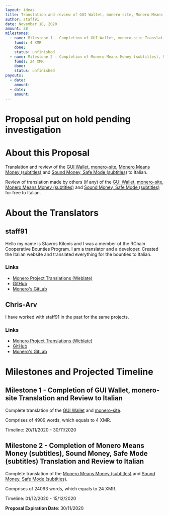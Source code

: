 ```yaml
---
layout: ideas
title: Translation and review of GUI Wallet, monero-site, Monero Means Money (subtitles) and Sound Money, Safe Mode (subtitles) to Italian.
author: staff91
date: November 18, 2020
amount: 28
milestones:
  - name: Milestone 1 - Completion of GUI Wallet, monero-site Translation and review to Italian
    funds: 4 XMR
    done: 
    status: unfinished
  - name: Milestone 2 - Completion of Monero Means Money (subtitles), Sound Money, Safe Mode (subtitles) Translation and review to Italian
    funds: 24 XMR
    done:
    status: unfinished
payouts:
  - date:
    amount:
  - date:
    amount:
---
```


# Proposal put on hold pending investigation

# About this Proposal

Translation and review of the [GUI Wallet](https://translate.getmonero.org/projects/monero/gui-wallet/), [monero-site](https://translate.getmonero.org/projects/getmonero/monero-site/), [Monero Means Money (subtitles)](https://translate.getmonero.org/projects/community/monero-means-money/) and [Sound Money, Safe Mode (subtitles)](https://translate.getmonero.org/projects/community/sound-money-safe-mode-subtitles/) to Italian.

Review of translation made by others (if any) of the [GUI Wallet](https://translate.getmonero.org/projects/monero/gui-wallet/), [monero-site](https://translate.getmonero.org/projects/getmonero/monero-site/), [Monero Means Money (subtitles)](https://translate.getmonero.org/projects/community/monero-means-money/) and [Sound Money, Safe Mode (subtitles)](https://translate.getmonero.org/projects/community/sound-money-safe-mode-subtitles/) for free to Italian.

# About the Translators

## staff91
  
  Hello my name is Stavros Kilonis and I was a member of the RChain Cooperative Bounties Program. I am a translator and a developer. Created the Italian website and translated everything for the bounties to Italian.

### Links

- [Monero Project Translations (Weblate)](https://translate.getmonero.org/user/staff91/)
- [GitHub](https://github.com/staff91)
- [Monero's GitLab](https://repo.getmonero.org/staff91)

## Chris-Arv  
  
  I have worked with staff91 in the past for the same projects.

### Links

- [Monero Project Translations (Weblate)](https://translate.getmonero.org/user/Chris-Arv/)
- [GitHub](https://github.com/Chris-Arv)
- [Monero's GitLab](https://repo.getmonero.org/Chris-Arv)


# Milestones and Projected Timeline

## Milestone 1 - Completion of GUI Wallet, monero-site Translation and Review to Italian

Complete translation of the [GUI Wallet](https://translate.getmonero.org/projects/monero/gui-wallet/) and [monero-site](https://translate.getmonero.org/projects/getmonero/monero-site/).

Comprises of 4909 words, which equals to 4 XMR.

Timeline: 20/11/2020 - 30/11/2020

## Milestone 2 - Completion of Monero Means Money (subtitles), Sound Money, Safe Mode (subtitles) Translation and Review to Italian

Complete translation of the [Monero Means Money (subtitles)](https://translate.getmonero.org/projects/community/monero-means-money/) and [Sound Money, Safe Mode (subtitles)](https://translate.getmonero.org/projects/community/sound-money-safe-mode-subtitles/).

Comprises of 24093 words, which equals to 24 XMR.

Timeline: 01/12/2020 - 15/12/2020

**Proposal Expiration Date**: 30/11/2020